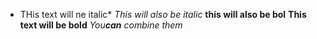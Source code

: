 * THis text will ne italic*
_This will also be italic_
__this will also be bol__
**This text will be bold**
_You**can** combine them_
